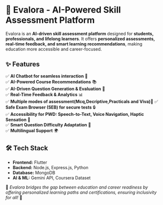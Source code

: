 # 🚀 Evalora - AI-Powered Skill Assessment Platform  

Evalora is an **AI-driven skill assessment platform** designed for **students, professionals, and lifelong learners**. It offers **personalized assessments, real-time feedback, and smart learning recommendations**, making education more accessible and career-focused.  

## ✨ Features  
✅ **AI Chatbot for seamless interaction** 🤖  
✅ **AI-Powered Course Recommendations** 📚  
✅ **AI-Driven Question Generation & Evaluation** 📝  
✅ **Real-Time Feedback & Analytics** 📊  
✅ **Multiple modes of assessment(Mcq,Decriptive,Practicals and Viva)**📝
✅ **Safe Exam Browser (SEB) for secure tests** 🔒    
✅ **Accessibility for PWD: Speech-to-Text, Voice Navigation, Haptic Sensation** 🌟  
✅ **Smart Question Difficulty Adaptation** 🔄  
✅ **Multilingual Support** 🌍  

## 🛠️ Tech Stack  
- **Frontend:** Flutter  
- **Backend:** Node.js, Express.js, Python  
- **Database:** MongoDB  
- **AI & ML:** Gemini API, Coursera Dataset  

📌 *Evalora bridges the gap between education and career readiness by offering personalized learning paths and certifications, ensuring inclusivity for all!* 🚀  

